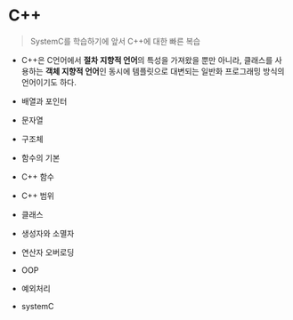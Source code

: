 # C++ 
> SystemC를 학습하기에 앞서 C++에 대한 빠른 복습

* C++은 C언어에서 <b>절차 지향적 언어</b>의 특성을 가져왔을 뿐만 아니라, 클래스를 사용하는 <b>객체 지향적 언어</b>인 동시에 템플릿으로 대변되는 일반화 프로그래밍 방식의 언어이기도 하다.

* 배열과 포인터
* 문자열
* 구조체
* 함수의 기본
* C++ 함수
* C++ 범위
* 클래스
* 생성자와 소멸자
* 연산자 오버로딩
* OOP
* 예외처리

* systemC
